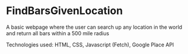# FindBarsGivenLocation

A basic webpage where the user can search up any location in the world 
and return all bars within a 500 mile radius 

Technologies used:
HTML, CSS, Javascript (Fetch), Google Place API
